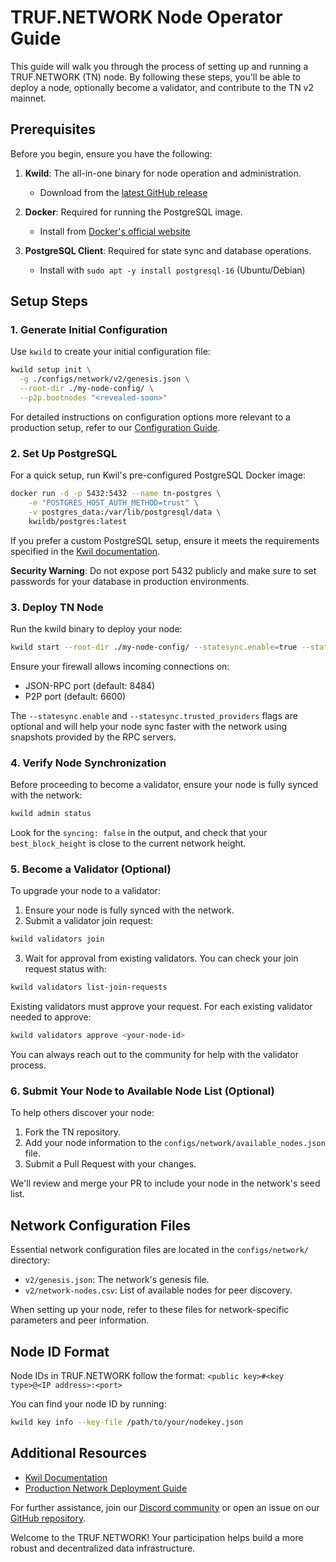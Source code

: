 # TRUF.NETWORK Node Operator Guide

This guide will walk you through the process of setting up and running a TRUF.NETWORK (TN) node. By following these steps, you'll be able to deploy a node, optionally become a validator, and contribute to the TN v2 mainnet.

## Prerequisites

Before you begin, ensure you have the following:

1. **Kwild**: The all-in-one binary for node operation and administration.
    - Download from the [latest GitHub release](https://github.com/trufnetwork/node/releases)

2. **Docker**: Required for running the PostgreSQL image.
    - Install from [Docker's official website](https://docs.docker.com/get-docker)

3. **PostgreSQL Client**: Required for state sync and database operations.
    - Install with `sudo apt -y install postgresql-16` (Ubuntu/Debian)

## Setup Steps

### 1. Generate Initial Configuration

Use `kwild` to create your initial configuration file:

```bash
kwild setup init \
  -g ./configs/network/v2/genesis.json \
  --root-dir ./my-node-config/ \
  --p2p.bootnodes "<revealed-soon>"
```

For detailed instructions on configuration options more relevant to a production setup, refer to our [Configuration Guide](docs/creating-config.md).

### 2. Set Up PostgreSQL

For a quick setup, run Kwil's pre-configured PostgreSQL Docker image:

```bash
docker run -d -p 5432:5432 --name tn-postgres \
    -e "POSTGRES_HOST_AUTH_METHOD=trust" \
    -v postgres_data:/var/lib/postgresql/data \
    kwildb/postgres:latest
```

If you prefer a custom PostgreSQL setup, ensure it meets the requirements specified in the [Kwil documentation](https://docs.kwil.com/docs/daemon/running-postgres).

**Security Warning**: Do not expose port 5432 publicly and make sure to set passwords for your database in production environments.

### 3. Deploy TN Node

Run the kwild binary to deploy your node:

```bash
kwild start --root-dir ./my-node-config/ --statesync.enable=true --statesync.trusted_providers='revealed-soon'
```

Ensure your firewall allows incoming connections on:
- JSON-RPC port (default: 8484) 
- P2P port (default: 6600)

The `--statesync.enable` and `--statesync.trusted_providers` flags are optional and will help your node sync faster with the network using snapshots provided by the RPC servers.

### 4. Verify Node Synchronization

Before proceeding to become a validator, ensure your node is fully synced with the network:

```bash
kwild admin status
```

Look for the `syncing: false` in the output, and check that your `best_block_height` is close to the current network height.

### 5. Become a Validator (Optional)

To upgrade your node to a validator:

1. Ensure your node is fully synced with the network.
2. Submit a validator join request:

```bash
kwild validators join
```

3. Wait for approval from existing validators. You can check your join request status with:

```bash
kwild validators list-join-requests
```

Existing validators must approve your request. For each existing validator needed to approve:

```bash
kwild validators approve <your-node-id>
```

You can always reach out to the community for help with the validator process.

### 6. Submit Your Node to Available Node List (Optional)

To help others discover your node:

1. Fork the TN repository.
2. Add your node information to the `configs/network/available_nodes.json` file.
3. Submit a Pull Request with your changes.

We'll review and merge your PR to include your node in the network's seed list.

## Network Configuration Files

Essential network configuration files are located in the `configs/network/` directory:

- `v2/genesis.json`: The network's genesis file.
- `v2/network-nodes.csv`: List of available nodes for peer discovery.

When setting up your node, refer to these files for network-specific parameters and peer information.

## Node ID Format

Node IDs in TRUF.NETWORK follow the format: `<public key>#<key type>@<IP address>:<port>`

You can find your node ID by running:
```bash
kwild key info --key-file /path/to/your/nodekey.json
```

## Additional Resources

- [Kwil Documentation](https://docs.kwil.com)
- [Production Network Deployment Guide](https://docs.kwil.com/docs/node/production)

For further assistance, join our [Discord community](https://discord.com/invite/5AMCBYxfW4) or open an issue on our [GitHub repository](https://github.com/trufnetwork/truf-node-operator/issues).

Welcome to the TRUF.NETWORK! Your participation helps build a more robust and decentralized data infrastructure.
